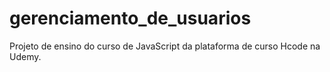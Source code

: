 ﻿# gerenciamento_de_usuarios

Projeto de ensino do curso de JavaScript da plataforma de curso Hcode na Udemy.

